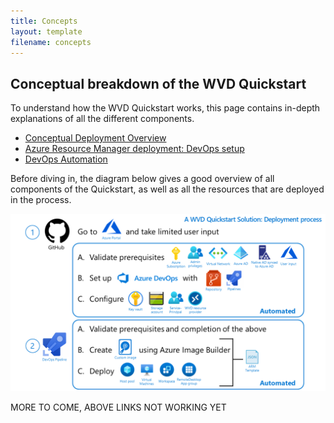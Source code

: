 ```yaml
---
title: Concepts
layout: template
filename: concepts
---
```


## Conceptual breakdown of the WVD Quickstart
To understand how the WVD Quickstart works, this page contains in-depth explanations of all the different components.

* <a href="deployconcept">Conceptual Deployment Overview</a>
* <a href="armdeployment">Azure Resource Manager deployment: DevOps setup</a>
* <a href="devops">DevOps Automation</a>

Before diving in, the diagram below gives a good overview of all components of the Quickstart, as well as all the resources that are deployed in the process.

![Deployment overview](images/diagram.png?raw=true)


MORE TO COME, ABOVE LINKS NOT WORKING YET
